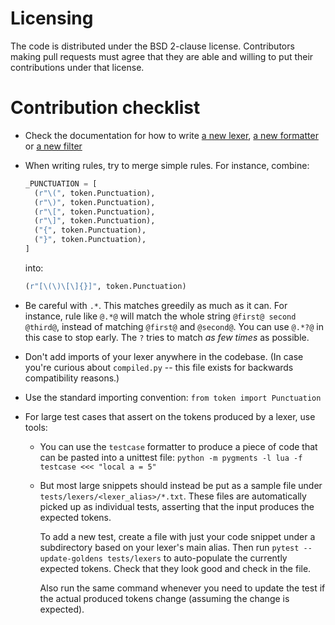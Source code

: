 Licensing
=========

The code is distributed under the BSD 2-clause license. Contributors making pull
requests must agree that they are able and willing to put their contributions
under that license.

Contribution checklist
======================

* Check the documentation for how to write
  [a new lexer](https://pygments.org/docs/lexerdevelopment/),
  [a new formatter](https://pygments.org/docs/formatterdevelopment/) or
  [a new filter](https://pygments.org/docs/filterdevelopment/)
* When writing rules, try to merge simple rules. For instance, combine:

  ```python
  _PUNCTUATION = [
    (r"\(", token.Punctuation),
    (r"\)", token.Punctuation),
    (r"\[", token.Punctuation),
    (r"\]", token.Punctuation),
    ("{", token.Punctuation),
    ("}", token.Punctuation),
  ]
  ```

  into:

  ```python
  (r"[\(\)\[\]{}]", token.Punctuation)
  ```
* Be careful with ``.*``. This matches greedily as much as it can. For instance,
  rule like ``@.*@`` will match the whole string ``@first@ second @third@``,
  instead of matching ``@first@`` and ``@second@``. You can use ``@.*?@`` in
  this case to stop early. The ``?`` tries to match _as few times_ as possible.
* Don't add imports of your lexer anywhere in the codebase. (In case you're
  curious about ``compiled.py`` -- this file exists for backwards compatibility
  reasons.)
* Use the standard importing convention: ``from token import Punctuation``
* For large test cases that assert on the tokens produced by a lexer, use tools:
    * You can use the ``testcase`` formatter to produce a piece of code that
      can be pasted into a unittest file:
      ``python -m pygments -l lua -f testcase <<< "local a = 5"``
    * But most large snippets should instead be put as a sample file under
      ``tests/lexers/<lexer_alias>/*.txt``. These files are automatically
      picked up as individual tests, asserting that the input produces the
      expected tokens.

      To add a new test, create a file with just your code snippet under a
      subdirectory based on your lexer's main alias. Then run
      ``pytest --update-goldens tests/lexers`` to auto-populate the currently
      expected tokens. Check that they look good and check in the file.

      Also run the same command whenever you need to update the test if the
      actual produced tokens change (assuming the change is expected).
